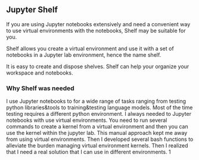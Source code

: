 ## Jupyter Shelf

If you are using Jupyter notebooks extensively and need a convenient way to use virtual environments with the notebooks, Shelf may be suitable for you.

Shelf allows you create a virtual environment and use it with a set of notebooks in a Jupyter lab environment, hence the name shelf.

It is easy to create and dispose shelves. Shelf can help your organize your workspace and notebooks.

### Why Shelf was needed

I use Jupyter notebooks to for a wide range of tasks ranging from testing python libraries&tools to training&testing language models. Most of the time testing requires a different python environment. I always needed to Jupyter notebooks with use virtual environments. You need to run several commands to create a kernel from a virtual environment and then you can use the kernel within the jupyter lab. This manual approach kept me away from using virtual environments. Then I developed several bash functions to alleviate the burden managing virtual environment kernels. Then I realized that I need a real solution that I can use in different environments. 1